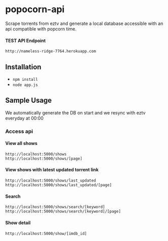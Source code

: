 # popocorn-api

Scrape torrents from eztv and generate a local database accessible with an api compatible with popcorn time.

#### TEST API Endpoint
	http://nameless-ridge-7764.herokuapp.com

## Installation

* `npm install`
* `node app.js`

## Sample Usage

We automatically generate the DB on start and we resync with eztv everyday at 00:00

### Access api

#### View all shows
 	http://localhost:5000/shows
 	http://localhost:5000/shows/[page]

#### View shows with latest updated torrent link
 	http://localhost:5000/shows/last_updated
 	http://localhost:5000/shows/last_updated/[page]

#### Search
	http://localhost:5000/shows/search/[keyword]
	http://localhost:5000/shows/search/[keyword]/[page]

#### Show detail
	http://localhost:5000/show/[imdb_id]

	
    
